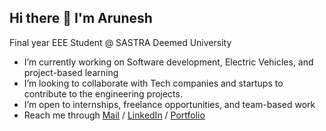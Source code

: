## Hi there 👋 I'm Arunesh
Final year EEE Student @ SASTRA Deemed University

-  I’m currently working on Software development, Electric Vehicles, and project-based learning
-  I’m looking to collaborate with Tech companies and startups to contribute to the engineering projects.
-  I’m open to internships, freelance opportunities, and team-based work
-  Reach me through [Mail](mailto:2005arunesh@gmail.com) / [LinkedIn](https://linkedin.com/in/arunesh333) / [Portfolio](https://aruneshdev.netlify.app)

